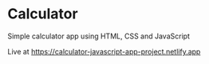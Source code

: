 # Calculator
 Simple calculator app using HTML, CSS and JavaScript 
 
Live at https://calculator-javascript-app-project.netlify.app
